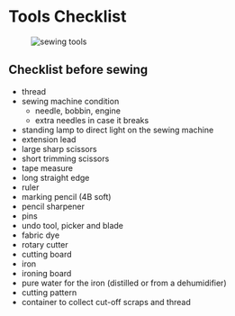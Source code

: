 # Tools Checklist

<figure>

![sewing tools](/img/tools/sewing-tools_w500.jpg)

</figure>

## Checklist before sewing

- thread
- sewing machine condition
  - needle, bobbin, engine
  - extra needles in case it breaks
- standing lamp to direct light on the sewing machine
- extension lead
- large sharp scissors
- short trimming scissors
- tape measure
- long straight edge
- ruler
- marking pencil (4B soft)
- pencil sharpener
- pins
- undo tool, picker and blade
- fabric dye
- rotary cutter
- cutting board
- iron
- ironing board
- pure water for the iron (distilled or from a dehumidifier)
- cutting pattern
- container to collect cut-off scraps and thread

